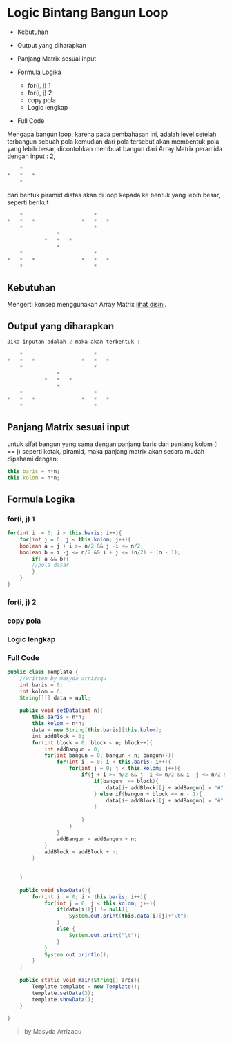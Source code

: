 # Logic Bintang Bangun Loop
* 	Kebutuhan
*	Output yang diharapkan
* 	Panjang Matrix sesuai input 
* 	Formula Logika
	* 	for(i, j) 1
	* 	for(i, j) 2
	* 	copy pola
	* 	Logic lengkap
	
* Full Code 

Mengapa bangun loop, karena pada pembahasan ini, adalah level setelah terbangun sebuah pola kemudian dari pola tersebut akan membentuk pola yang lebih besar, dicontohkan membuat bangun dari Array Matrix peramida dengan input : 2,
```js
	*		
*	*	*	
	*	
```

dari bentuk piramid diatas akan di loop kepada ke bentuk yang lebih besar, seperti berikut 
```js
	*						*	
*	*	*				*	*	*
	*						*	
				*				
			*	*	*			
				*				
	*						*	
*	*	*				*	*	*
	*						*	

```

## Kebutuhan
Mengerti konsep menggunakan Array Matrix [lihat disini](https://arrizaqu.github.io/logic/template).
	
## Output yang diharapkan
```java
Jika inputan adalah 2 maka akan terbentuk : 

	*						*	
*	*	*				*	*	*
	*						*	
				*				
			*	*	*			
				*				
	*						*	
*	*	*				*	*	*
	*						*	
```
## Panjang Matrix sesuai input
untuk sifat bangun yang sama dengan panjang baris dan panjang kolom (i == j) seperti kotak, piramid, maka panjang matrix akan secara mudah dipahami dengan:
```js
this.baris = n*n;
this.kolom = n*n;
```

## Formula Logika
### for(i, j) 1
```java
for(int i  = 0; i < this.baris; i++){
	for(int j = 0; j < this.kolom; j++){
	boolean a = j + i >= n/2 && j -i <= n/2;
	boolean b = i -j <= n/2 && i + j <= (n/2) + (n - 1);
		if( a && b){
		//pola dasar
		}
	}
}
```

### for(i, j) 2
### copy pola
### Logic lengkap

### Full Code 
```java
public class Template {
	//written by masyda arrizaqu
	int baris = 0;
	int kolom = 0;
	String[][] data = null;
	
	public void setData(int n){
		this.baris = n*n;
		this.kolom = n*n;
		data = new String[this.baris][this.kolom];
		int addBlock = 0;
		for(int block = 0; block < n; block++){
			int addBangun = 0;
			for(int bangun = 0; bangun < n; bangun++){
				for(int i  = 0; i < this.baris; i++){
					for(int j = 0; j < this.kolom; j++){
						if(j + i >= n/2 && j -i <= n/2 && i -j <= n/2 && i + j <= (n/2) + (n - 1)){
							if(bangun  == block){
								data[i+ addBlock][j + addBangun] = "#";
							} else if(bangun + block == n - 1){
								data[i+ addBlock][j + addBangun] = "#";
							}
							
						}	
					}
				}
				addBangun = addBangun + n;
			}
			addBlock = addBlock + n;
		}
		
		
	}
	
	public void showData(){
		for(int i  = 0; i < this.baris; i++){
			for(int j = 0; j < this.kolom; j++){
				if(data[i][j] != null){
					System.out.print(this.data[i][j]+"\t");
				}
				else {
					System.out.print("\t");
				}
			}
			System.out.println();
		}
	}
	
	public static void main(String[] args){
		Template template = new Template();
		template.setData(3);
		template.showData();
	}

}

```

> by Masyda Arrizaqu 